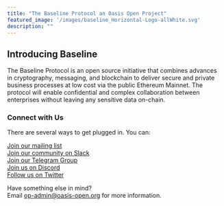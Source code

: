 ```yaml
---
title: "The Baseline Protocol an Oasis Open Project"
featured_image: '/images/baseline_Horizontal-Logo-allWhite.svg'
description: ""
---
```


## Introducing Baseline
The Baseline Protocol is an open source initiative that combines advances in cryptography, messaging, and blockchain to deliver secure and private business processes at low cost via the public Ethereum Mainnet. The protocol will enable confidential and complex collaboration between enterprises without leaving any sensitive data on-chain.

### Connect with Us

There are several ways to get plugged in. You can:

[Join our mailing list](https://lists.oasis-open-projects.org/g/baseline)   
[Join our community on Slack](https://join.slack.com/t/ethereum-baseline/shared_invite/zt-d6emqeci-bjzBsXBqK4D7tBTZ40AEfQ)  
[Join our Telegram Group](https://t.me/baselineprotocol)  
[Join us on Discord](https://discord.gg/NE8AYD7)  
[Follow us on Twitter](https://twitter.com/baselineproto)  

Have something else in mind?  
Email op-admin@oasis-open.org for more information.
